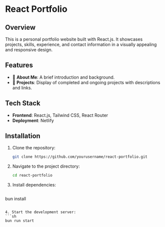 # React Portfolio

## Overview
This is a personal portfolio website built with React.js. It showcases projects, skills, experience, and contact information in a visually appealing and responsive design.

## Features
- 📄 **About Me**: A brief introduction and background.
- 🚀 **Projects**: Display of completed and ongoing projects with descriptions and links.

## Tech Stack
- **Frontend**: React.js, Tailwind CSS, React Router
- **Deployment**: Netlify

## Installation

1. Clone the repository:
   ```sh
   git clone https://github.com/yourusername/react-portfolio.git
   ```

2. Navigate to the project directory:
   ```sh
   cd react-portfolio
   ```

3. Install dependencies:
   ```sh
  bun install
   ```

4. Start the development server:
   ```sh
   bun run start
   ```

